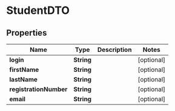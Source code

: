 

# StudentDTO


## Properties

| Name | Type | Description | Notes |
|------------ | ------------- | ------------- | -------------|
|**login** | **String** |  |  [optional] |
|**firstName** | **String** |  |  [optional] |
|**lastName** | **String** |  |  [optional] |
|**registrationNumber** | **String** |  |  [optional] |
|**email** | **String** |  |  [optional] |



